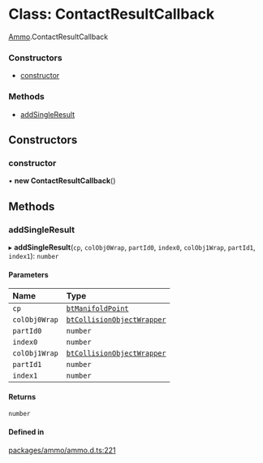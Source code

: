 # Class: ContactResultCallback

[Ammo](../modules/Ammo.md).ContactResultCallback

### Constructors

- [constructor](Ammo.ContactResultCallback.md#constructor)

### Methods

- [addSingleResult](Ammo.ContactResultCallback.md#addsingleresult)

## Constructors

### constructor

• **new ContactResultCallback**()

## Methods

### addSingleResult

▸ **addSingleResult**(`cp`, `colObj0Wrap`, `partId0`, `index0`, `colObj1Wrap`, `partId1`, `index1`): `number`

#### Parameters

| Name | Type |
| :------ | :------ |
| `cp` | [`btManifoldPoint`](Ammo.btManifoldPoint.md) |
| `colObj0Wrap` | [`btCollisionObjectWrapper`](Ammo.btCollisionObjectWrapper.md) |
| `partId0` | `number` |
| `index0` | `number` |
| `colObj1Wrap` | [`btCollisionObjectWrapper`](Ammo.btCollisionObjectWrapper.md) |
| `partId1` | `number` |
| `index1` | `number` |

#### Returns

`number`

#### Defined in

[packages/ammo/ammo.d.ts:221](https://github.com/Orillusion/orillusion/blob/main/packages/ammo/ammo.d.ts#L221)

